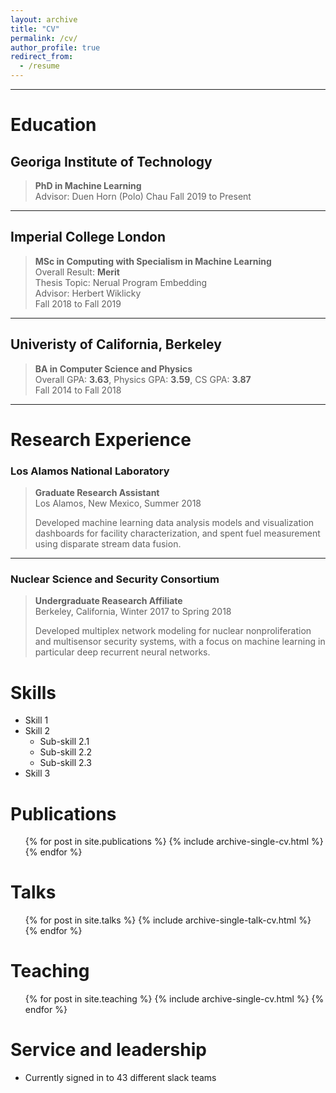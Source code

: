 ```yaml
---
layout: archive
title: "CV"
permalink: /cv/
author_profile: true
redirect_from:
  - /resume
---
```


---

# Education

## Georiga Institute of Technology

> **PhD in Machine Learning**  
> Advisor: Duen Horn (Polo) Chau
> Fall 2019 to Present

---

## Imperial College London

> **MSc in Computing with Specialism in Machine Learning**  
> Overall Result: **Merit**  
> Thesis Topic: Nerual Program Embedding  
> Advisor: Herbert Wiklicky  
> Fall 2018 to Fall 2019

---

## Univeristy of California, Berkeley

> **BA in Computer Science and Physics**  
> Overall GPA: **3.63**, Physics GPA: **3.59**, CS GPA: **3.87**  
> Fall 2014 to Fall 2018

---

# Research Experience

### Los Alamos National Laboratory

> **Graduate Research Assistant**  
> Los Alamos, New Mexico, Summer 2018
>
> Developed machine learning data analysis models and visualization dashboards for facility characterization, and spent fuel measurement using disparate stream data fusion.

---

### Nuclear Science and Security Consortium

> **Undergraduate Reasearch Affiliate**  
> Berkeley, California, Winter 2017 to Spring 2018
>
> Developed multiplex network modeling for nuclear nonproliferation and multisensor security systems, with a focus on machine learning in particular deep recurrent neural networks.

# Skills

- Skill 1
- Skill 2
  - Sub-skill 2.1
  - Sub-skill 2.2
  - Sub-skill 2.3
- Skill 3

# Publications

  <ul>{% for post in site.publications %}
    {% include archive-single-cv.html %}
  {% endfor %}</ul>
  
Talks
======
  <ul>{% for post in site.talks %}
    {% include archive-single-talk-cv.html %}
  {% endfor %}</ul>
  
Teaching
======
  <ul>{% for post in site.teaching %}
    {% include archive-single-cv.html %}
  {% endfor %}</ul>
  
Service and leadership
======
* Currently signed in to 43 different slack teams
